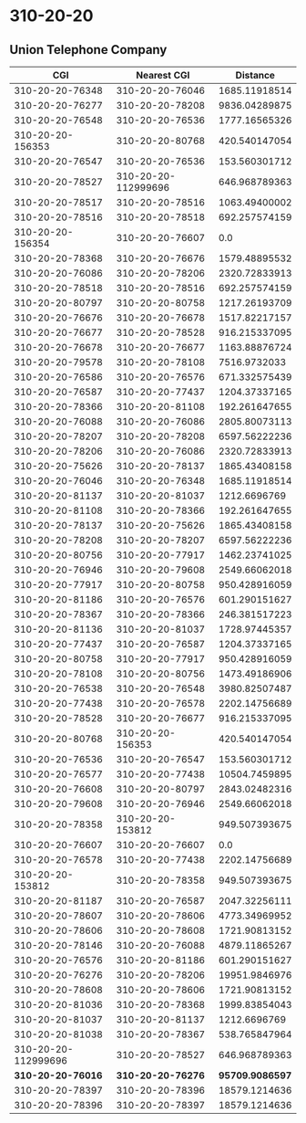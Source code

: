 # 310-20-20
## Union Telephone Company


| CGI | Nearest CGI | Distance |
|-----|-------------|----------|
| 310-20-20-76348 | 310-20-20-76046 | 1685.11918514 |
| 310-20-20-76277 | 310-20-20-78208 | 9836.04289875 |
| 310-20-20-76548 | 310-20-20-76536 | 1777.16565326 |
| 310-20-20-156353 | 310-20-20-80768 | 420.540147054 |
| 310-20-20-76547 | 310-20-20-76536 | 153.560301712 |
| 310-20-20-78527 | 310-20-20-112999696 | 646.968789363 |
| 310-20-20-78517 | 310-20-20-78516 | 1063.49400002 |
| 310-20-20-78516 | 310-20-20-78518 | 692.257574159 |
| 310-20-20-156354 | 310-20-20-76607 | 0.0 |
| 310-20-20-78368 | 310-20-20-76676 | 1579.48895532 |
| 310-20-20-76086 | 310-20-20-78206 | 2320.72833913 |
| 310-20-20-78518 | 310-20-20-78516 | 692.257574159 |
| 310-20-20-80797 | 310-20-20-80758 | 1217.26193709 |
| 310-20-20-76676 | 310-20-20-76678 | 1517.82217157 |
| 310-20-20-76677 | 310-20-20-78528 | 916.215337095 |
| 310-20-20-76678 | 310-20-20-76677 | 1163.88876724 |
| 310-20-20-79578 | 310-20-20-78108 | 7516.9732033 |
| 310-20-20-76586 | 310-20-20-76576 | 671.332575439 |
| 310-20-20-76587 | 310-20-20-77437 | 1204.37337165 |
| 310-20-20-78366 | 310-20-20-81108 | 192.261647655 |
| 310-20-20-76088 | 310-20-20-76086 | 2805.80073113 |
| 310-20-20-78207 | 310-20-20-78208 | 6597.56222236 |
| 310-20-20-78206 | 310-20-20-76086 | 2320.72833913 |
| 310-20-20-75626 | 310-20-20-78137 | 1865.43408158 |
| 310-20-20-76046 | 310-20-20-76348 | 1685.11918514 |
| 310-20-20-81137 | 310-20-20-81037 | 1212.6696769 |
| 310-20-20-81108 | 310-20-20-78366 | 192.261647655 |
| 310-20-20-78137 | 310-20-20-75626 | 1865.43408158 |
| 310-20-20-78208 | 310-20-20-78207 | 6597.56222236 |
| 310-20-20-80756 | 310-20-20-77917 | 1462.23741025 |
| 310-20-20-76946 | 310-20-20-79608 | 2549.66062018 |
| 310-20-20-77917 | 310-20-20-80758 | 950.428916059 |
| 310-20-20-81186 | 310-20-20-76576 | 601.290151627 |
| 310-20-20-78367 | 310-20-20-78366 | 246.381517223 |
| 310-20-20-81136 | 310-20-20-81037 | 1728.97445357 |
| 310-20-20-77437 | 310-20-20-76587 | 1204.37337165 |
| 310-20-20-80758 | 310-20-20-77917 | 950.428916059 |
| 310-20-20-78108 | 310-20-20-80756 | 1473.49186906 |
| 310-20-20-76538 | 310-20-20-76548 | 3980.82507487 |
| 310-20-20-77438 | 310-20-20-76578 | 2202.14756689 |
| 310-20-20-78528 | 310-20-20-76677 | 916.215337095 |
| 310-20-20-80768 | 310-20-20-156353 | 420.540147054 |
| 310-20-20-76536 | 310-20-20-76547 | 153.560301712 |
| 310-20-20-76577 | 310-20-20-77438 | 10504.7459895 |
| 310-20-20-76608 | 310-20-20-80797 | 2843.02482316 |
| 310-20-20-79608 | 310-20-20-76946 | 2549.66062018 |
| 310-20-20-78358 | 310-20-20-153812 | 949.507393675 |
| 310-20-20-76607 | 310-20-20-76607 | 0.0 |
| 310-20-20-76578 | 310-20-20-77438 | 2202.14756689 |
| 310-20-20-153812 | 310-20-20-78358 | 949.507393675 |
| 310-20-20-81187 | 310-20-20-76587 | 2047.32256111 |
| 310-20-20-78607 | 310-20-20-78606 | 4773.34969952 |
| 310-20-20-78606 | 310-20-20-78608 | 1721.90813152 |
| 310-20-20-78146 | 310-20-20-76088 | 4879.11865267 |
| 310-20-20-76576 | 310-20-20-81186 | 601.290151627 |
| 310-20-20-76276 | 310-20-20-78206 | 19951.9846976 |
| 310-20-20-78608 | 310-20-20-78606 | 1721.90813152 |
| 310-20-20-81036 | 310-20-20-78368 | 1999.83854043 |
| 310-20-20-81037 | 310-20-20-81137 | 1212.6696769 |
| 310-20-20-81038 | 310-20-20-78367 | 538.765847964 |
| 310-20-20-112999696 | 310-20-20-78527 | 646.968789363 |
| **310-20-20-76016** | **310-20-20-76276** | **95709.9086597** |
| 310-20-20-78397 | 310-20-20-78396 | 18579.1214636 |
| 310-20-20-78396 | 310-20-20-78397 | 18579.1214636 |
